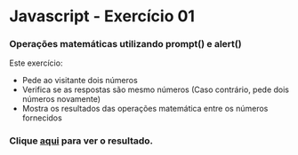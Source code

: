 # Javascript - Exercício 01

### Operações matemáticas utilizando prompt() e alert()

Este exercício:

- Pede ao visitante dois números
- Verifica se as respostas são mesmo números (Caso contrário, pede dois números novamente)
- Mostra os resultados das operações matemática entre os números fornecidos

### Clique [aqui](https://franzwarm.github.io/rocketseat-explorer/nivel04/javascript-exercicio-01/) para ver o resultado.
